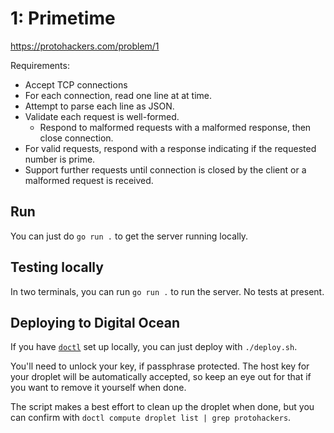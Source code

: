 # 1: Primetime

https://protohackers.com/problem/1

Requirements:

* Accept TCP connections
* For each connection, read one line at at time.
* Attempt to parse each line as JSON.
* Validate each request is well-formed.
    * Respond to malformed requests with a malformed response, then close connection.
* For valid requests, respond with a response indicating if the requested number is prime.
* Support further requests until connection is closed by the client or a malformed request is received.

## Run
You can just do `go run .` to get the server running locally.

## Testing locally
In two terminals, you can run `go run .` to run the server. No tests at present.


## Deploying to Digital Ocean
If you have [`doctl`](https://docs.digitalocean.com/reference/doctl/) set up locally,
you can just deploy with `./deploy.sh`.

You'll need to unlock your key, if passphrase protected.
The host key for your droplet will be automatically accepted,
so keep an eye out for that if you want to remove it yourself when done.

The script makes a best effort to clean up the droplet when done,
but you can confirm with `doctl compute droplet list | grep protohackers`.
